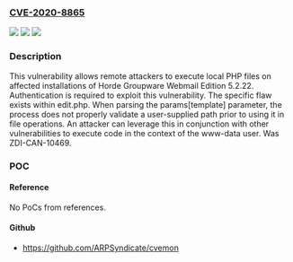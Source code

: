 ### [CVE-2020-8865](https://cve.mitre.org/cgi-bin/cvename.cgi?name=CVE-2020-8865)
![](https://img.shields.io/static/v1?label=Product&message=Groupware%20Webmail%20Edition&color=blue)
![](https://img.shields.io/static/v1?label=Version&message=n%2Fa&color=blue)
![](https://img.shields.io/static/v1?label=Vulnerability&message=CWE-23%3A%20Relative%20Path%20Traversal&color=brighgreen)

### Description

This vulnerability allows remote attackers to execute local PHP files on affected installations of Horde Groupware Webmail Edition 5.2.22. Authentication is required to exploit this vulnerability. The specific flaw exists within edit.php. When parsing the params[template] parameter, the process does not properly validate a user-supplied path prior to using it in file operations. An attacker can leverage this in conjunction with other vulnerabilities to execute code in the context of the www-data user. Was ZDI-CAN-10469.

### POC

#### Reference
No PoCs from references.

#### Github
- https://github.com/ARPSyndicate/cvemon


